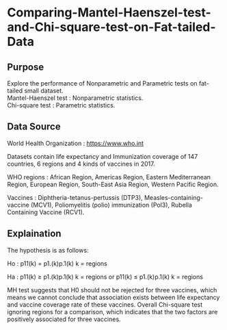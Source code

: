 # Comparing-Mantel-Haenszel-test-and-Chi-square-test-on-Fat-tailed-Data    

## Purpose    

Explore the performance of Nonparametric and Parametric tests on fat-tailed small dataset.       
Mantel-Haenszel test : Nonparametric statistics.     
Chi-square test : Parametric statistics.       

## Data Source

World Health Organization :    https://www.who.int      

Datasets contain life expectancy and Immunization coverage of 147 countries, 6 regions and 4 kinds of vaccines in 2017.    

WHO regions : African Region, Americas Region, Eastern Mediterranean Region, European Region, South-East Asia Region, Western Pacific Region.       

Vaccines : Diphtheria-tetanus-pertussis (DTP3), Measles-containing-vaccine (MCV1), Poliomyelitis (polio) immunization (Pol3), Rubella Containing Vaccine (RCV1).      

## Explaination 

The hypothesis is as follows:     
 
Ho : p11(k) = p1.(k)p.1(k) k = regions       

Ha : p11(k) ≥ p1.(k)p.1(k) k = regions or p11(k) ≤ p1.(k)p.1(k) k = regions     

MH test suggests that H0 should not be rejected for three vaccines, which means we cannot conclude that association exists between life expectancy and vaccine coverage rate of these vaccines. 
Overall Chi-square test ignoring regions for a comparison, which indicates that the two factors are positively associated for three vaccines.     
